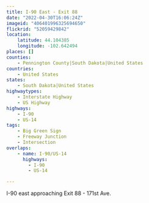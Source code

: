 ```yaml
---
title: I-90 East - Exit 88
date: "2022-04-30T16:06:24Z"
imageid: "406401996325694650"
flickrid: "52059429842"
location:
    latitude: 44.104385
    longitude: -102.642494
places: []
counties:
    - Pennington County|South Dakota|United States
countries:
    - United States
states:
    - South Dakota|United States
highwaytypes:
    - Interstate Highway
    - US Highway
highways:
    - I-90
    - US-14
tags:
    - Big Green Sign
    - Freeway Junction
    - Intersection
overlaps:
    - name: I-90/US-14
      highways:
        - I-90
        - US-14

---
```

I-90 east approaching Exit 88 - 171st Ave.
